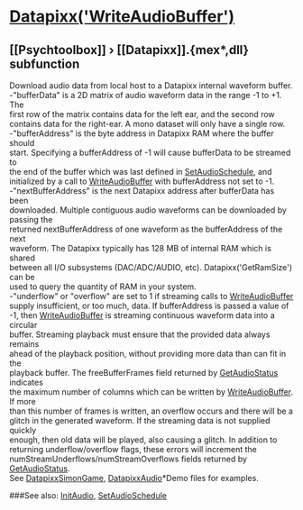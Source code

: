 # [Datapixx('WriteAudioBuffer')](Datapixx-WriteAudioBuffer) 
## [[Psychtoolbox]] &#8250; [[Datapixx]].{mex*,dll} subfunction


Download audio data from local host to a Datapixx internal waveform buffer.  
-"bufferData" is a 2D matrix of audio waveform data in the range -1 to +1. The  
first row of the matrix contains data for the left ear, and the second row  
contains data for the right-ear. A mono dataset will only have a single row.  
-"bufferAddress" is the byte address in Datapixx RAM where the buffer should  
start. Specifying a bufferAddress of -1 will cause bufferData to be streamed to  
the end of the buffer which was last defined in [SetAudioSchedule](SetAudioSchedule), and  
initialized by a call to [WriteAudioBuffer](WriteAudioBuffer) with bufferAddress not set to -1.  
-"nextBufferAddress" is the next Datapixx address after bufferData has been  
downloaded. Multiple contiguous audio waveforms can be downloaded by passing the  
returned nextBufferAddress of one waveform as the bufferAddress of the next  
waveform. The Datapixx typically has 128 MB of internal RAM which is shared  
between all I/O subsystems (DAC/ADC/AUDIO, etc). Datapixx('GetRamSize') can be  
used to query the quantity of RAM in your system.  
-"underflow" or "overflow" are set to 1 if streaming calls to [WriteAudioBuffer](WriteAudioBuffer)  
supply insufficient, or too much, data. If bufferAddress is passed a value of  
-1, then [WriteAudioBuffer](WriteAudioBuffer) is streaming continuous waveform data into a circular  
buffer. Streaming playback must ensure that the provided data always remains  
ahead of the playback position, without providing more data than can fit in the  
playback buffer. The freeBufferFrames field returned by [GetAudioStatus](GetAudioStatus) indicates  
the maximum number of columns which can be written by [WriteAudioBuffer](WriteAudioBuffer). If more  
than this number of frames is written, an overflow occurs and there will be a  
glitch in the generated waveform. If the streaming data is not supplied quickly  
enough, then old data will be played, also causing a glitch. In addition to  
returning underflow/overflow flags, these errors will increment the  
numStreamUnderflows/numStreamOverflows fields returned by [GetAudioStatus](GetAudioStatus).  
See [DatapixxSimonGame](DatapixxSimonGame), [DatapixxAudio](DatapixxAudio)\*Demo files for examples.  
  


###See also:
[InitAudio](Datapixx-InitAudio), [SetAudioSchedule](Datapixx-SetAudioSchedule)
